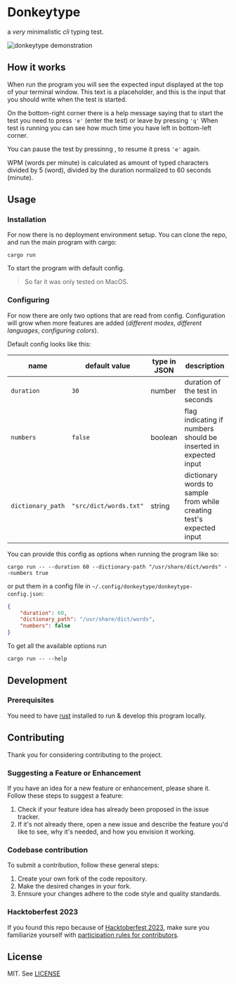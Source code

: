 # Donkeytype

a _very_ minimalistic _cli_ typing test.

![donkeytype demonstration](https://github.com/radlinskii/donkeytype/assets/26116041/ecd835f5-e50b-4bc6-aea4-75f9ecde5de7)

## How it works

When run the program you will see the expected input displayed at the top of your terminal window.
This text is a placeholder, and this is the input that you should write when the test is started.

On the bottom-right corner there is a help message saying that to start the test you need to press `'e'` (enter the test) or leave by pressing `'q'`
When test is running you can see how much time you have left in bottom-left corner.

You can pause the test by pressinng <Esc>, to resume it press `'e'` again.

WPM (words per minute) is calculated as amount of typed characters divided by 5 (word), divided by the duration normalized to 60 seconds (minute).

## Usage

### Installation

For now there is no deployment environment setup.
You can clone the repo, and run the main program with cargo:

```shell
cargo run
```

To start the program with default config.

> So far it was only tested on MacOS.

### Configuring

For now there are only two options that are read from config.
Configuration will grow when more features are added (_different modes_, _different languages_, _configuring colors_).

Default config looks like this:

| name              | default value          | type in JSON | description                                                          |
| ----------------- | ---------------------- | ------------ | -------------------------------------------------------------------- |
| `duration`        | `30`                   | number       | duration of the test in seconds                                      |
| `numbers`         | `false`                | boolean      | flag indicating if numbers should be inserted in expected input      |
| `dictionary_path` | `"src/dict/words.txt"` | string       | dictionary words to sample from while creating test's expected input |

You can provide this config as options when running the program like so:

```shell
cargo run -- --duration 60 --dictionary-path "/usr/share/dict/words" --numbers true
```

or put them in a config file in `~/.config/donkeytype/donkeytype-config.json`:

```json
{
    "duration": 60,
    "dictionary_path": "/usr/share/dict/words",
    "numbers": false
}
```

To get all the available options run

```shell
cargo run -- --help
```

## Development

### Prerequisites

You need to have [rust](https://www.rust-lang.org/) installed to run & develop this program locally.

## Contributing

Thank you for considering contributing to the project.

### Suggesting a Feature or Enhancement

If you have an idea for a new feature or enhancement, please share it. Follow these steps to suggest a feature:

1. Check if your feature idea has already been proposed in the issue tracker.
2. If it's not already there, open a new issue and describe the feature you'd like to see, why it's needed, and how you envision it working.

### Codebase contribution

To submit a contribution, follow these general steps:

1. Create your own fork of the code repository.
2. Make the desired changes in your fork.
3. Ennsure your changes adhere to the code style and quality standards.

### Hacktoberfest 2023

If you found this repo because of [Hacktoberfest 2023](https://hacktoberfest.com/), make sure you familiarize yourself with [participation rules for contributors](https://hacktoberfest.com/participation/#contributors).

## License

MIT.
See [LICENSE](./LICENSE)
